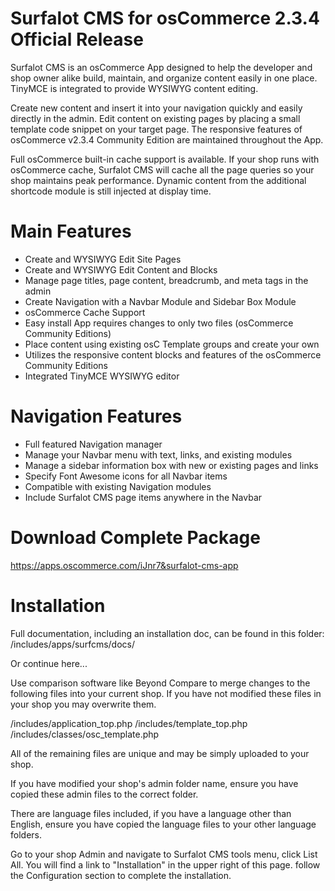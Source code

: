 # Surfalot CMS for osCommerce 2.3.4 Official Release

Surfalot CMS is an osCommerce App designed to help the developer and shop
owner alike build, maintain, and organize content easily in one place.
TinyMCE is integrated to provide WYSIWYG content editing.

Create new content and insert it into your navigation quickly and easily
directly in the admin. Edit content on existing pages by placing a small
template code snippet on your target page. The responsive features of
osCommerce v2.3.4 Community Edition are maintained throughout the App.

Full osCommerce built-in cache support is available. If your shop runs
with osCommerce cache, Surfalot CMS will cache all the page queries so
your shop maintains peak performance. Dynamic content from the additional
shortcode module is still injected at display time.


Main Features
=============

 + Create and WYSIWYG Edit Site Pages
 + Create and WYSIWYG Edit Content and Blocks
 + Manage page titles, page content, breadcrumb, and meta tags in the admin
 + Create Navigation with a Navbar Module and Sidebar Box Module
 + osCommerce Cache Support
 + Easy install App requires changes to only two files (osCommerce Community Editions)
 + Place content using existing osC Template groups and create your own
 + Utilizes the responsive content blocks and features of the osCommerce Community Editions
 + Integrated TinyMCE WYSIWYG editor


Navigation Features
===================

 + Full featured Navigation manager
 + Manage your Navbar menu with text, links, and existing modules
 + Manage a sidebar information box with new or existing pages and links
 + Specify Font Awesome icons for all Navbar items
 + Compatible with existing Navigation modules
 + Include Surfalot CMS page items anywhere in the Navbar


Download Complete Package
=========================

https://apps.oscommerce.com/iJnr7&surfalot-cms-app


Installation
============

Full documentation, including an installation doc, can be found in this folder:
/includes/apps/surfcms/docs/

Or continue here...

Use comparison software like Beyond Compare to merge changes to the following
files into your current shop. If you have not modified these files in your
shop you may overwrite them.

/includes/application_top.php
/includes/template_top.php
/includes/classes/osc_template.php

All of the remaining files are unique and may be simply uploaded to your shop.

If you have modified your shop's admin folder name, ensure you have copied these
admin files to the correct folder.

There are language files included, if you have a language other than English,
ensure you have copied the language files to your other language folders.

Go to your shop Admin and navigate to Surfalot CMS tools menu, click List All.
You will find a link to "Installation" in the upper right of this page. follow
the Configuration section to complete the installation.
